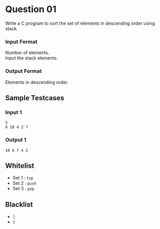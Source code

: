 # Question 01

Write a C program to sort the set of elements in descending order using stack.

### Input Format

Number of elements. <br>
Input the stack elements.

### Output Format

Elements in descending order.

## Sample Testcases

### Input 1

```
5
8 10 4 2 7
```

### Output 1

```
10 8 7 4 2
```

## Whitelist

- Set 1 : `top`
- Set 2 : `push`
- Set 3 : `pop`

## Blacklist

- `[`
- `]`
